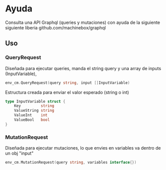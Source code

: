 # Ayuda

Consulta una API Graphql (queries y mutaciones) con ayuda de la siguiente siguiente liberia github.com/machinebox/graphql

## Uso

### QueryRequest

Diseñada para ejecutar queries, manda el string query y una array de inputs (InputVariable),

```go
env_cm.QueryRequest(query string, input []InputVariable)
```

Estructura creada para enviar el valor esperado (string o int)

```go
type InputVariable struct {
    Key         string
    ValueString string
    ValueInt    int
    ValueBool   bool
}
```

### MutationRequest

Diseñada para ejecutar mutaciones, lo que envies en variables va dentro de un obj "input"

```go
env_cm.MutationRequest(query string, variables interface{})
```
